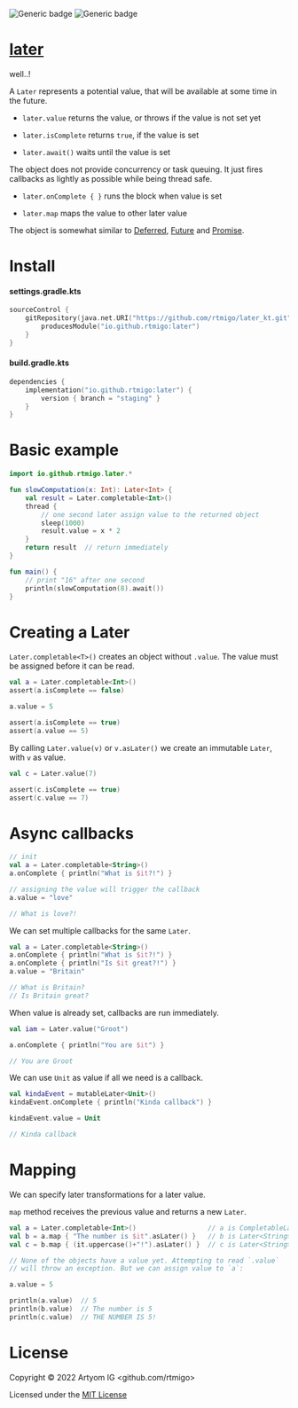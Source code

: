 ![Generic badge](https://img.shields.io/badge/Kotlin-1.7-blue.svg)
![Generic badge](https://img.shields.io/badge/JVM-8-blue.svg)

# [later](https://github.com/rtmigo/later_kt)

well..!

A `Later` represents a potential value, that will be available at some
time in the future.

- `later.value` returns the value, or throws if the value is not set yet

- `later.isComplete` returns `true`, if the value is set

- `later.await()` waits until the value is set 

The object does not provide concurrency or task queuing. It just fires
callbacks as lightly as possible while being thread safe.

- `later.onComplete { }` runs the block when value is set
 
- `later.map` maps the value to other later value

The object is somewhat similar to 
[Deferred](https://kotlinlang.org/api/kotlinx.coroutines/kotlinx-coroutines-core/kotlinx.coroutines/-deferred/), 
[Future](https://api.dart.dev/be/175791/dart-async/Future-class.html) and
[Promise](https://developer.mozilla.org/en-US/docs/Web/JavaScript/Reference/Global_Objects/Promise).

# Install

#### settings.gradle.kts

```kotlin
sourceControl {
    gitRepository(java.net.URI("https://github.com/rtmigo/later_kt.git")) {
        producesModule("io.github.rtmigo:later")
    }
}
```

#### build.gradle.kts

```kotlin
dependencies {
    implementation("io.github.rtmigo:later") {
        version { branch = "staging" }
    }
}
```

# Basic example

```kotlin
import io.github.rtmigo.later.*

fun slowComputation(x: Int): Later<Int> {
    val result = Later.completable<Int>()
    thread {
        // one second later assign value to the returned object
        sleep(1000)
        result.value = x * 2   
    }
    return result  // return immediately
}

fun main() {
    // print "16" after one second
    println(slowComputation(8).await()) 
}
```

# Creating a Later

`Later.completable<T>()` creates an object without `.value`. The value must be
assigned before it can be read.

```kotlin
val a = Later.completable<Int>()
assert(a.isComplete == false)

a.value = 5

assert(a.isComplete == true)
assert(a.value == 5)
```

By calling `Later.value(v)` or `v.asLater()` we create an immutable `Later`, 
with `v` as value.

```kotlin
val c = Later.value(7)

assert(c.isComplete == true)
assert(c.value == 7)
```

# Async callbacks

```kotlin
// init
val a = Later.completable<String>()
a.onComplete { println("What is $it?!") }

// assigning the value will trigger the callback
a.value = "love"

// What is love?!
```

We can set multiple callbacks for the same `Later`.

```kotlin
val a = Later.completable<String>()
a.onComplete { println("What is $it?!") }
a.onComplete { println("Is $it great?!") }
a.value = "Britain"

// What is Britain?
// Is Britain great? 
```

When value is already set, callbacks are run immediately.

```kotlin
val iam = Later.value("Groot")

a.onComplete { println("You are $it") }

// You are Groot
```

We can use `Unit` as value if all we need is a callback.

```kotlin
val kindaEvent = mutableLater<Unit>()
kindaEvent.onComplete { println("Kinda callback") }

kindaEvent.value = Unit

// Kinda callback
```

# Mapping

We can specify later transformations for a later value.

`map` method receives the previous value and returns a new `Later`.

```kotlin
val a = Later.completable<Int>()                  // a is CompletableLater<Int>
val b = a.map { "The number is $it".asLater() }   // b is Later<String>
val c = b.map { (it.uppercase()+"!").asLater() }  // c is Later<String>

// None of the objects have a value yet. Attempting to read `.value` 
// will throw an exception. But we can assign value to `a`:

a.value = 5

println(a.value)  // 5
println(b.value)  // The number is 5
println(c.value)  // THE NUMBER IS 5!
```

# License

Copyright © 2022 Artyom IG <github.com/rtmigo>

Licensed under the [MIT License](LICENSE)